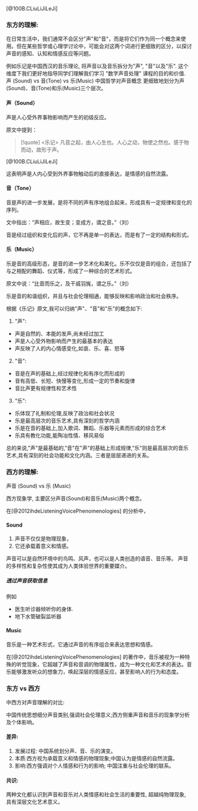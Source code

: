
[@100B.CLiuLiJiLeJi]



### 东方的理解: 

在日常生活中，我们通常不会区分"声"和"音"，而是将它们作为同一个概念来使用。但在某些哲学或心理学讨论中，可能会对这两个词进行更细致的区分，以探讨声音的感知、认知和情感反应等问题。

例如乐记是中国西汉的音乐理论, 将声音以及音乐拆分为"声", "音"以及"乐". 这个维度下我们更好地指导同学们理解我们学习 "数字声音处理" 课程的目的和价值.
声 (Sound) vs 音(Tone) vs 乐(Music) 
中国哲学对声音概念
更细致地划分为声(Sound)、音(Tone)和乐(Music)三个层次。

#### 声（Sound）

声是人心受外界事物影响而产生的初级反应。

原文中提到：

> [!quote] <乐记>
> 凡音之起，由人心生也。人心之动，物使之然也。感于物而动，故形于声。

[@100B.CLiuLiJiLeJi]


这表明声是人内心受到外界事物触动后的直接表达，是情感的自然流露。

#### 音（Tone）

音是声的进一步发展，是将不同的声有序地组合起来，形成具有一定规律和变化的序列。

文中指出：“声相应，故生变；变成方，谓之音。”（刘）

音是经过组织和变化后的声，它不再是单一的表达，而是有了一定的结构和形式。

#### 乐（Music）

乐是音的高级形态，是音的进一步艺术化和美化。乐不仅仅是音的组合，还包括了与之相配的舞蹈、仪式等，形成了一种综合的艺术形式。

原文中说：“比音而乐之，及干戚羽旄，谓之乐。”（刘）

乐是音的和谐组织，并且与社会伦理相通，能够反映和影响政治和社会秩序。

根据《乐记》原文,我可以归纳"声"、"音"和"乐"的概念如下:

1. "声":

- 声是自然的、本能的发声,尚未经过加工
- 声是人心受外物影响而产生的最基本的表达
- 声反映了人的内心情感变化,如哀、乐、喜、怒等

2. "音":

- 音是在声的基础上,经过规律化和有序化而形成的
- 音有高低、长短、快慢等变化,形成一定的节奏和旋律  
- 音比声更有规律性和艺术性

3. "乐":

- 乐体现了礼制和伦理,反映了政治和社会状况
- 乐是最高层次的音乐艺术,具有深刻的哲学内涵
- 乐是在音的基础上,加入歌词、舞蹈、乐器等元素而形成的综合艺术
- 乐具有教化功能,能陶冶性情、移风易俗

总的来说,"声"是最基础的,"音"在"声"的基础上形成规律,"乐"则是最高层次的音乐艺术,具有深刻的社会功能和文化内涵。三者是层层递进的关系。


### 西方的理解: 

声音 (Sound) vs 乐 (Music) 

西方现象学, 主要区分声音(Sound)和音乐(Music)两个概念。

在[@2012ihdeListeningVoicePhenomenologies] 的分析中，

#### Sound

1. 声音不仅仅是物理现象，
2. 它还承载着意义和情感。

声音可以是自然环境中的鸟鸣、风声，也可以是人类创造的语音、音乐等。
声音的多样性和复杂性使其成为人类体验世界的重要媒介。

##### 透过声音获取信息

例如

- 医生听诊器倾听你的身体. 
- 地下水管破裂监听器



#### Music

音乐是一种艺术形式，它通过声音的有序组合来表达思想和情感。

在[@2012ihdeListeningVoicePhenomenologies] 的著作中，音乐被视为一种特殊的听觉现象，它超越了声音和音调的物理属性，成为一种文化和艺术的表达。音乐能够激发听众的想象力，唤起深层的情感反应，甚至影响人的行为和态度。

### 东方 vs 西方

中西方对声音理解的对比:

中国传统思想细分声音类别,强调社会伦理意义;西方侧重声音和音乐的现象学分析及个体影响。

#### 差异:
1. 发展过程:  中国系统划分声、音、乐的演变。
2. 本质:西方视为承载意义和情感的物理现象;中国认为是情感的自然流露。
3. 影响:西方强调对个人情感和行为的影响; 中国注重与社会伦理的联系。

#### 共识:
两种文化都认识到声音和音乐对人类情感和社会生活的重要性, 超越纯物理现象, 具有深层文化艺术意义。


